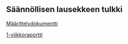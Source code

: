 ## Säännöllisen lausekkeen tulkki

[Määrittelydokumentti](https://github.com/Vekkumasa/regex_tulkki-tiralab/blob/master/dokumentointi/maarittely.md)

[1-viikkoraportti](https://github.com/Vekkumasa/regex_tulkki-tiralab/blob/master/dokumentointi/Viikkoraportti_1)
